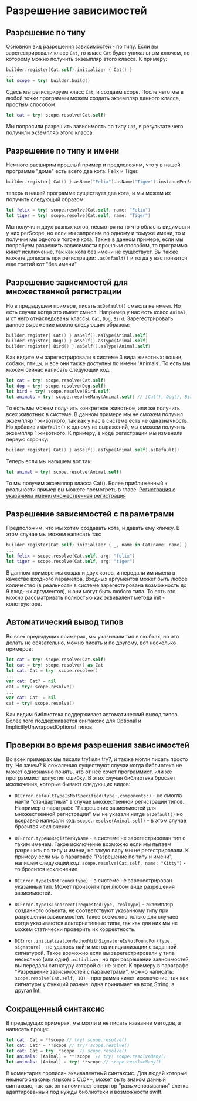 # Разрешение зависимостей

## Разрешение по типу
Основной вид разрешения зависимостей - по типу. Если вы зарегестрировали класс `Cat`, то класс `Cat` будет уникальным ключем, по которому можно получить экземпляр этого класса. К примеру:
```Swift
builder.register(Cat.self).initializer { Cat() }
...
let scope = try! builder.build()
```
Сдесь мы регистрируем класс `Cat`, и создаем scope. После чего мы в любой точки программы можем создать экземпляр данного класса, простым способом:
```Swift
let cat = try! scope.resolve(Cat.self)
```
Мы попросили разрешить зависимость по типу `Cat`, в результате чего получили экземпляр этого класса.

## Разрешение по типу и имени
Немного расширим прошлый пример и предположим, что у в нашей программе "доме" есть всего два кота: Felix и Tiger.
```Swift
builder.register{ Cat() }.asName("Felix").asName("Tiger").instancePerScope()
```
теперь в нашей программе существует два кота, и мы можем их получить следующий образом:
```Swift
let felix = try! scope.resolve(Cat.self, name: "Felix")
let tiger = try! scope.resolve(Cat.self, name: "Tiger")
```
Мы получили двух разных котов, несмотря на то что область видимости у них perScope, но если мы запросим по одному и томуже имени, то и получим мы одного и тогоже кота. Также в данном примере, если мы попробуем разрешить зависимости прошлым способом, то программа кинет исключение, так как кота без имени не существует.
Вы также можете дописать при регистрации: `.asDefault()` и тогда у вас появится еще третий кот "без имени".

## Разрешение зависимостей для множественной регистрации
Но в предыдущем примере, писать `asDefault()` смысла не имеет. Но есть случаи когда это имеет смысл. Например у нас есть класс `Animal`, и от него отнаследованы классы: `Cat`, `Dog`, `Bird`. Зарегестрировать данное выражение можно следующим образом:
```Swift
builder.register{ Cat() }.asSelf().asType(Animal.self)
builder.register{ Dog() }.asSelf().asType(Animal.self)
builder.register{ Bird() }.asSelf().asType(Animal.self)
```

Как видите мы зарегестрировали в системе 3 вида животных: кошки, собаки, птицы, и все они также доступны по имени 'Animals'. То есть мы можем сейчас написать следующий код:
```Swift
let cat = try! scope.resolve(Cat.self)
let dog = try! scope.resolve(Dog.self)
let bird = try! scope.resolve(Bird.self)
let animals = try! scope.resolveMany(Animal.self) // [Cat(), Dog(), Bird()]
```
То есть мы можем получить конкретное животное, или же получить всех животных в системе. В данном примере мы не сможем получил экземпляр 1 животного, так как у нас в системе есть не одназначность. Но добавив `asDefault()` к одному из выражений, мы сможем получить экземпляр 1 животного. К примеру, в коде регистрации мы изменили первую строчку:
```Swift
builder.register{ Cat() }.asSelf().asType(Animal.self).asDefault()
```
Теперь если мы напишем вот так:
```Swift
let animal = try! scope.resolve(Animal.self)
```
То мы получим экземпляр класса Cat().
Более приближенный к реальности пример вы можете посмотреть в главе: [Регистрация с указанием имени/множественная регистрация](multi_name_registration.md)

## Разрешение зависимостей с параметрами
Предположим, что мы хотим создавать кота, и давать ему кличку. В этом случае мы можем написать так:
```Swift
builder.register(Cat.self).initializer { _, name in Cat(name: name) }
...
let felix = scope.resolve(Cat.self, arg: "felix")
let tiger = scope.resolve(Cat.self, arg: "tiger")
```
В данном примере мы создали двух котов, и передали им имена в качестве входного параметра. 
Входных аргументов может быть любое количество (в реальности в системе зарегестирована возможность до 9 входных аргументов), и они могут быть любого типа. То есть это можно рассматривать полностью как эквивалент метода init - конструктора.

## Автоматический вывод типов
Во всех предыдущих примерах, мы указывали тип в скобках, но это делать не обязательно, можно писать и по другому, вот несколько примеров:
```Swift
let cat = try! scope.resolve(Cat.self)
let cat = try! scope.resolve() as Cat
let cat: Cat = try! scope.resolve()
...
var cat: Cat? = nil
cat = try? scope.resolve()
...
var cat: Cat! = nil
cat = try! scope.resolve()
```
Как видим библиотека поддерживает автоматический вывод типов. Более того поддерживается синтаксис для Optional и ImplicitlyUnwrappedOptional типов.

## Проверки во время разрешения зависимостей
Во всех примерах мы писали try! или try?, и также могли писать просто try. Но зачем? К сожалению существуют случаи когда библиотека не может однозначно понять, что от неё хочет программист, или же программист допустил ошибку. В этих случая библиотека бросает исключения, которые бывают следующих видов:

* `DIError.defaultTypeIsNotSpecified(type:,components:)` - не смогла найти "стандартный" в случае множественной регистрации типов. Например в параграфе "Разрешение зависимостей для множественной регистрации" мы не указали нигде `asDefault()` но всеравно написали код: `scope.resolve(Animal.self)` - в этом случае бросится исключение

* `DIError.typeNoRegisterByName` - в системе не зарегестрирован тип с таким именем. Такое исключение возможно если мы пытаем разрешить по типу и имени, но такую пару мы не регестрировали. К примеру если мы в параграфе "Разрешение по типу и имени", напишем следующий код: `scope.resolve(Cat.self, name: "Kitty")` - то бросится исключение

* `DIError.typeIsNotFound(type)` - в системе не заренестрирован указанный тип. Может произойти при любом виде разрешения зависимостей.

* `DIError.typeIsIncorrect(requestedType, realType)` - экземпляр созданного объекта, не соответствуют указанному типу при разрешении зависимостей. Такое возможно только для случаев когда указываются альтернативные типы, так как для них мы не можем статически проверить их корректность.

* `DIError.initializationMethodWithSignatureIsNotFoundFor(type, signature)` - не удалось найти метод инициализации с заданной сигнатурой. Такое возможно если вы зарегестрировали у типа несколько (или один) `initializer`, но при разрешении зависимостей, вы передали сигнатуру которой он не знает. К примеру в параграфе "Разрешение зависимостей с параметрами", можно написать: `scope.resolve(Cat.self, 10)` - программа кинет исключение, так как сигнатуры у функций разные: одна принимает на вход String, а другая Int.

## Сокращенный синтаксис
В предыдущих примерах, мы могли и не писать название методов, а написать проще:
```Swift
let cat: Cat = *!scope // try! scope.resolve()
let cat: Cat? = *?scope // try? scope.resolve()
let cat: Cat = try! *scope  // scope.resolve()
let animals: [Animal] = **!scope  // try! scope.resolveMany()
let animals: [Animal] = try! **scope // scope.resolveMany()
```
В коментария прописан эквивалентный синтаксис. Для людей которые немного знакомы языком с C\С++, может быть знаком данный синтаксис, так как он напоминает оператор "разыменовывания" слегка адаптированный под нужды библиотеки и возможности swift.